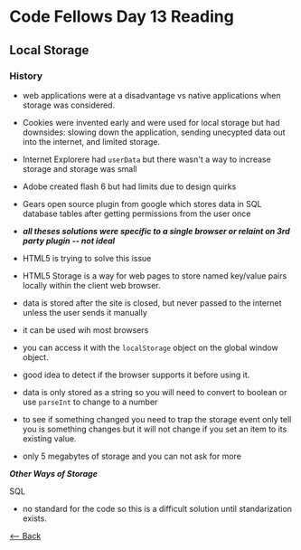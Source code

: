 # Code Fellows Day 13 Reading

## Local Storage

### History

- web applications were at a disadvantage vs native applications when storage was considered.
- Cookies were invented early and were used for local storage but had downsides: slowing down the application, sending unecypted data out into the internet, and limited storage.
-  Internet Explorere had `userData` but there wasn't a way to increase storage and storage was small
- Adobe created flash 6  but had limits due to design quirks 
- Gears open source plugin from google which stores data in SQL database tables after getting permissions from the user once

- ***all theses solutions were specific to a single browser or relaint on 3rd party plugin -- not ideal***

- HTML5 is trying to solve this issue

- HTML5 Storage is a way for web pages to store named key/value pairs locally within the client web browser. 
- data is stored after the site is closed, but never passed to the internet unless the user sends it manually  
- it can be used wih most browsers
- you can access it with the `localStorage` object on the global window object.
- good idea to detect if the browser supports it before using it.
- data is only stored as a string so you will need to convert to boolean or use `parseInt` to change to a number
- to see if something changed you need to trap the storage event only tell you is something changes but it will not change if you set an item to its existing value.
- only 5 megabytes of storage and you can not ask for more

***Other Ways of Storage***

SQL
- no standard for the code so this is a difficult solution until standarization exists.


[<-- Back](README.md)